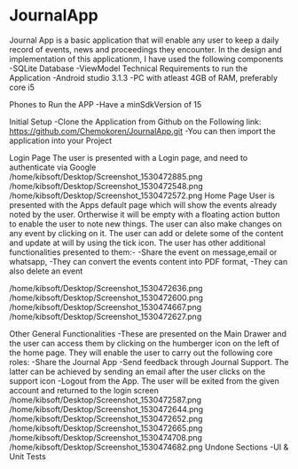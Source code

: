 # JournalApp
Journal App is a basic application that will enable any user to keep a daily record of events, news and proceedings they encounter.
In the design and implementation of this applicationm, I have used the following components
-SQLite Database
-ViewModel
Technical Requirements to run the Application
-Android studio 3.1.3
-PC with atleast 4GB of RAM, preferably core i5

Phones to Run the APP
-Have a minSdkVersion of 15

Initial Setup
-Clone the Application from Github on the Following link: https://github.com/Chemokoren/JournalApp.git
-You can then import the application into your Project

Login Page
The user is presented with a Login page, and need to authenticate via Google
/home/kibsoft/Desktop/Screenshot_1530472885.png
/home/kibsoft/Desktop/Screenshot_1530472548.png
/home/kibsoft/Desktop/Screenshot_1530472572.png
Home Page
User is presented with the Apps default page which will show the events already noted by the user. Ortherwise it will be empty with
a floating action button to enable the user to note new things.
The user can also make changes on any event by clicking on it. The user can add or delete some of the content and update at will by
using the tick icon.
The user has other additional functionalities presented to them:-
-Share the event on message,email or whatsapp,
-They can convert the events content into PDF format,
-They can also delete an event

/home/kibsoft/Desktop/Screenshot_1530472636.png
/home/kibsoft/Desktop/Screenshot_1530472600.png
/home/kibsoft/Desktop/Screenshot_1530474667.png
/home/kibsoft/Desktop/Screenshot_1530472627.png

Other General Functionalities
-These are presented on the Main Drawer and the user can access them by clicking on the humberger icon on the left of the home page.
They will enable the user to carry out the following core roles:
-Share the Journal App
-Send feedback through Journal Support. The latter can be achieved by sending an email after the user clicks on the support icon
-Logout from the App. The user will be exited from the given account and returned to the login screen
/home/kibsoft/Desktop/Screenshot_1530472587.png
/home/kibsoft/Desktop/Screenshot_1530472644.png
/home/kibsoft/Desktop/Screenshot_1530472652.png
/home/kibsoft/Desktop/Screenshot_1530472665.png
/home/kibsoft/Desktop/Screenshot_1530474708.png
/home/kibsoft/Desktop/Screenshot_1530474682.png
Undone Sections
-UI & Unit Tests
